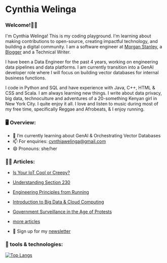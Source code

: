 <!--**CynthiaWelinga/CynthiaWelinga** is a ✨ _special_ ✨ repository because its `README.md` (this file) appears on your GitHub profile.-->

# Cynthia Welinga

### Welcome!👋🏾 

<p> I'm Cynthia Welinga! This is my coding playground. I'm learning about making contributions to open-source, creating impactful technology, and building a digital community. I am a software engineer at <a href="https://www.linkedin.com/in/cynthia-juma/">Morgan Stanley</a>, a <a href="https://cynthiawelinga.com/">Blogger</a> and a Technical Writer.</p> 
<p>I have been a Data Engineer for the past 4 years, working on engineering data pipelines and data platforms. I am currently transition into a GenAI developer role where I will focus on building vector databases for internal business functions.</p>
<p>I code in Python and SQL and have experience with Java, C++, HTML & CSS and Scala. I am always learning new things. I write about data privacy, big data, technoculture and adventures of a 20-something Kenyan girl in New York City. I quite enjoy it all. I love and listen to music during most of my free time, specifically Reggae and Afrobeats, & I enjoy running.</p>

 
### 🖥️ Overview: 
- 🌱 I’m currently learning about GenAI & Orchestrating Vector Databases
- 📫 For enquiries: cynthiawelinga@gmail.com 
- 😄 Pronouns: she/her

### ✍🏾 Articles:
- <a href="https://cynthiawelinga.com/is-your-iot-cool-or-creepy/">Is Your IoT Cool or Creepy?</a>
- <a href="https://cynthiawelinga.com/understanding-section-230/">Understanding Section 230</a>
- <a href="https://cynthiawelinga.com/engineering-principles-from-running/">Engineering Principles from Running</a>
- <a href="https://cynthiawelinga.com/big-data-cloud-computing/">Introduction to Big Data & Cloud Computing</a>
- <a href="https://cynthiawelinga.com/218-2/">Government Surveillance in the Age of Protests</a>
- <a href="https://cynthiawelinga.com/tech-articles/">more articles</a>

- 💌 Sign up for my <a href="https://cynthiawelinga.com/subscribe/">newsletter</a>

### 🔧 tools & technologies:
[![Top Langs](https://github-readme-stats.vercel.app/api/top-langs/?username=CynthiaWelinga&layout=compact)](https://github.com/CynthiaWelinga/github-readme-stats)













